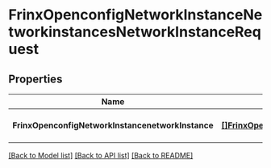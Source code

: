# FrinxOpenconfigNetworkInstanceNetworkinstancesNetworkInstanceRequest

## Properties
Name | Type | Description | Notes
------------ | ------------- | ------------- | -------------
**FrinxOpenconfigNetworkInstancenetworkInstance** | [**[]FrinxOpenconfigNetworkInstanceNetworkinstancesNetworkInstance**](frinx.openconfig.network.instance.networkinstances.NetworkInstance.md) |  | [optional] [default to null]

[[Back to Model list]](../README.md#documentation-for-models) [[Back to API list]](../README.md#documentation-for-api-endpoints) [[Back to README]](../README.md)



